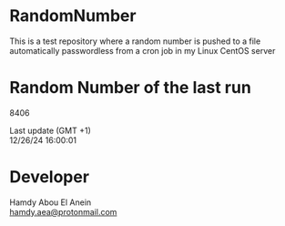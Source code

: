 # RandomNumber    
This is a test repository where a random number is pushed to a file automatically passwordless from a cron job in my Linux CentOS server    
# Random Number of the last run   
8406
      
Last update (GMT +1)    
12/26/24 16:00:01
# Developer    
Hamdy Abou El Anein   
hamdy.aea@protonmail.com
